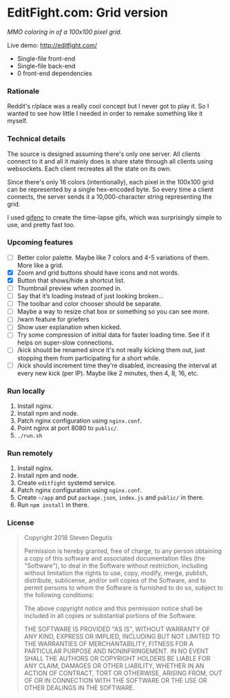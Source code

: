 # EditFight.com: Grid version

*MMO coloring in of a 100x100 pixel grid.*

Live demo: http://editfight.com/

- Single-file front-end
- Single-file back-end
- 0 front-end dependencies

### Rationale

Reddit's r/place was a really cool concept but I never got to play it. So I
wanted to see how little I needed in order to remake something like it myself.

### Technical details

The source is designed assuming there's only one server. All clients connect to
it and all it mainly does is share state through all clients using websockets.
Each client recreates all the state on its own.

Since there's only 16 colors (intentionally), each pixel in the 100x100 grid can
be represented by a single hex-encoded byte. So every time a client connects,
the server sends it a 10,000-character string representing the grid.

I used [gifenc](https://github.com/lecram/gifenc/) to create the time-lapse
gifs, which was surprisingly simple to use, and pretty fast too.

### Upcoming features

- [ ] Better color palette. Maybe like 7 colors and 4-5 variations of them. More like a grid.
- [x] Zoom and grid buttons should have icons and not words.
- [x] Button that shows/hide a shortcut list.
- [ ] Thumbnail preview when zoomed in.
- [ ] Say that it’s loading instead of just looking broken...
- [ ] The toolbar and color chooser should be separate.
- [ ] Maybe a way to resize chat box or something so you can see more.
- [ ] /warn feature for griefers
- [ ] Show user explanation when kicked.
- [ ] Try some compression of initial data for faster loading time. See if it helps on super-slow connections.
- [ ] /kick should be renamed since it's not really kicking them out, just stopping them from participating for a short while.
- [ ] /kick should increment time they're disabled, increasing the interval at every new kick (per IP). Maybe like 2 minutes, then 4, 8, 16, etc.

### Run locally

1. Install nginx.
2. Install npm and node.
3. Patch nginx configuration using `nginx.conf`.
4. Point nginx at port 8080 to `public/`.
5. `./run.sh`

### Run remotely

1. Install nginx.
2. Install npm and node.
3. Create `editfight` systemd service.
4. Patch nginx configuration using `nginx.conf`.
5. Create `~/app` and put `package.json`, `index.js` and `public/` in there.
6. Run `npm install` in there.

### License

> Copyright 2018 Steven Degutis
>
> Permission is hereby granted, free of charge, to any person obtaining a copy of this software and associated documentation files (the "Software"), to deal in the Software without restriction, including without limitation the rights to use, copy, modify, merge, publish, distribute, sublicense, and/or sell copies of the Software, and to permit persons to whom the Software is furnished to do so, subject to the following conditions:
>
> The above copyright notice and this permission notice shall be included in all copies or substantial portions of the Software.
>
> THE SOFTWARE IS PROVIDED "AS IS", WITHOUT WARRANTY OF ANY KIND, EXPRESS OR IMPLIED, INCLUDING BUT NOT LIMITED TO THE WARRANTIES OF MERCHANTABILITY, FITNESS FOR A PARTICULAR PURPOSE AND NONINFRINGEMENT. IN NO EVENT SHALL THE AUTHORS OR COPYRIGHT HOLDERS BE LIABLE FOR ANY CLAIM, DAMAGES OR OTHER LIABILITY, WHETHER IN AN ACTION OF CONTRACT, TORT OR OTHERWISE, ARISING FROM, OUT OF OR IN CONNECTION WITH THE SOFTWARE OR THE USE OR OTHER DEALINGS IN THE SOFTWARE.